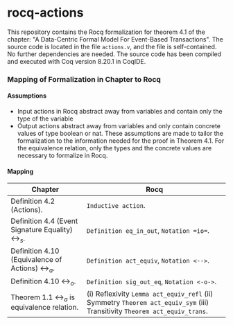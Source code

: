 # rocq-actions
This repository contains the Rocq formalization for theorem 4.1 of the chapter: "A Data-Centric Formal Model
For Event-Based Transactions". The source code is located in the file `actions.v`, and the file is self-contained. No further dependencies are needed.
The source code has been compiled and executed with Coq version 8.20.1 in CoqIDE.

### Mapping of Formalization in Chapter to Rocq
#### Assumptions
- Input actions in Rocq abstract away from variables and contain only the type of the variable
- Output actions abstract away from variables and only contain concrete values of type boolean or nat.
These assumptions are made to tailor the formalization to the information needed for the proof in Theorem 4.1.  For the equivalence relation, only the types and the concrete values are necessary to formalize in Rocq. 
#### Mapping
| Chapter                                                       | Rocq                                                                                                                       |
| ------------------------------------------------------------- | -------------------------------------------------------------------------------------------------------------------------- |
| Definition 4.2 (Actions).                                     | `Inductive action`.                                                                                                        |
| Definition 4.4 (Event Signature Equality) $\leftrightarrow_s$. | `Definition eq_in_out`, `Notation =io=`.                                                                                   |
| Definition 4.10 (Equivalence of Actions) $\leftrightarrow_a$. | `Definition act_equiv`, `Notation <-->`.                                                                                    |
| Definition 4.10 $\leftrightarrow_o$.                          | `Definition sig_out_eq`, `Notation <-o->`.                                                                                   |
| Theorem 1.1 $\leftrightarrow_a$ is equivalence relation.      | (i) Reflexivity `Lemma act_equiv_refl` (ii) Symmetry `Theorem act_equiv_sym` (iii) Transitivity `Theorem act_equiv_trans`. |
